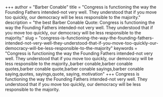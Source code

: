 +++
author = "Barber Conable"
title = "Congress is functioning the way the Founding Fathers intended-not very well. They understood that if you move too quickly, our democracy will be less responsible to the majority."
description = "the best Barber Conable Quote: Congress is functioning the way the Founding Fathers intended-not very well. They understood that if you move too quickly, our democracy will be less responsible to the majority."
slug = "congress-is-functioning-the-way-the-founding-fathers-intended-not-very-well-they-understood-that-if-you-move-too-quickly-our-democracy-will-be-less-responsible-to-the-majority"
keywords = "Congress is functioning the way the Founding Fathers intended-not very well. They understood that if you move too quickly, our democracy will be less responsible to the majority.,barber conable,barber conable quotes,barber conable quote,barber conable sayings,barber conable saying,quotes, sayings,quote, saying, motivation"
+++
Congress is functioning the way the Founding Fathers intended-not very well. They understood that if you move too quickly, our democracy will be less responsible to the majority.
